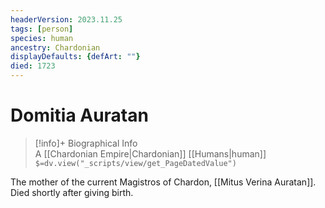 ```yaml
---
headerVersion: 2023.11.25
tags: [person]
species: human
ancestry: Chardonian
displayDefaults: {defArt: ""}
died: 1723
---
```

# Domitia Auratan
>[!info]+ Biographical Info  
> A [[Chardonian Empire|Chardonian]] [[Humans|human]]  
> `$=dv.view("_scripts/view/get_PageDatedValue")`

The mother of the current Magistros of Chardon, [[Mitus Verina Auratan]]. Died shortly after giving birth.